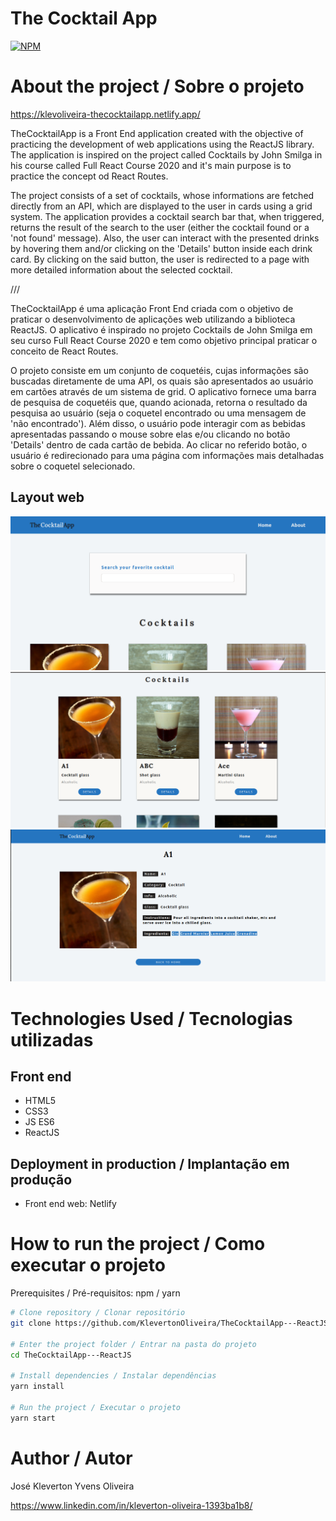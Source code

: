 # The Cocktail App
[![NPM](https://img.shields.io/npm/l/react)](https://github.com/KlevertonOliveira/TheCocktailApp---ReactJS/blob/master/LICENSE)

# About the project / Sobre o projeto

https://klevoliveira-thecocktailapp.netlify.app/

TheCocktailApp is a Front End application created with the objective of practicing the development of web applications using the ReactJS library. The application is inspired on the project called Cocktails by John Smilga in his course called Full React Course 2020 and it's main purpose is to practice the concept od React Routes.

The project consists of a set of cocktails, whose informations are fetched directly from an API, which are displayed to the user in cards using a grid system. The application provides a cocktail search bar that, when triggered, returns the result of the search to the user (either the cocktail found or a 'not found' message). Also, the user can interact with the presented drinks by hovering them and/or clicking on the 'Details' button inside each drink card. By clicking on the said button, the user is redirected to a page with more detailed information about the selected cocktail.

///

TheCocktailApp é uma aplicação Front End criada com o objetivo de praticar o desenvolvimento de aplicações web utilizando a biblioteca ReactJS. O aplicativo é inspirado no projeto Cocktails de John Smilga em seu curso Full React Course 2020 e tem como objetivo principal praticar o conceito de React Routes.

O projeto consiste em um conjunto de coquetéis, cujas informações são buscadas diretamente de uma API, os quais são apresentados ao usuário em cartões através de um sistema de grid. O aplicativo fornece uma barra de pesquisa de coquetéis que, quando acionada, retorna o resultado da pesquisa ao usuário (seja o coquetel encontrado ou uma mensagem de 'não encontrado'). Além disso, o usuário pode interagir com as bebidas apresentadas passando o mouse sobre elas e/ou clicando no botão 'Details' dentro de cada cartão de bebida. Ao clicar no referido botão, o usuário é redirecionado para uma página com informações mais detalhadas sobre o coquetel selecionado. 

## Layout web
![](assets/cocktailsApp-main1.png)
![](assets/cocktailsApp-main2.png)
![](assets/cocktail-Info.png)

# Technologies Used / Tecnologias utilizadas

## Front end
- HTML5
- CSS3
- JS ES6
- ReactJS

## Deployment in production / Implantação em produção
- Front end web: Netlify

#  How to run the project / Como executar o projeto

Prerequisites / Pré-requisitos: npm / yarn

```bash
# Clone repository / Clonar repositório
git clone https://github.com/KlevertonOliveira/TheCocktailApp---ReactJS

# Enter the project folder / Entrar na pasta do projeto
cd TheCocktailApp---ReactJS

# Install dependencies / Instalar dependências
yarn install

# Run the project / Executar o projeto
yarn start
```

# Author / Autor

José Kleverton Yvens Oliveira

https://www.linkedin.com/in/kleverton-oliveira-1393ba1b8/

